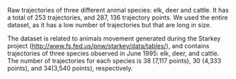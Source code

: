 Raw trajectories of three different animal species: elk, deer and cattle. It has a total of 253 trajectories, and 287, 136 trajectory points. We used the entire dataset, as it has a low number of trajectories but that are long in size.

The dataset is related to animals movement generated during the Starkey project (http://www.fs.fed.us/pnw/starkey/data/tables/), and contains trajectories of three species observed in June 1995: elk, deer, and cattle. The number of trajectories for each species is 38 (7,117 points), 30 (4,333 points), and 34(3,540 points), respectively.